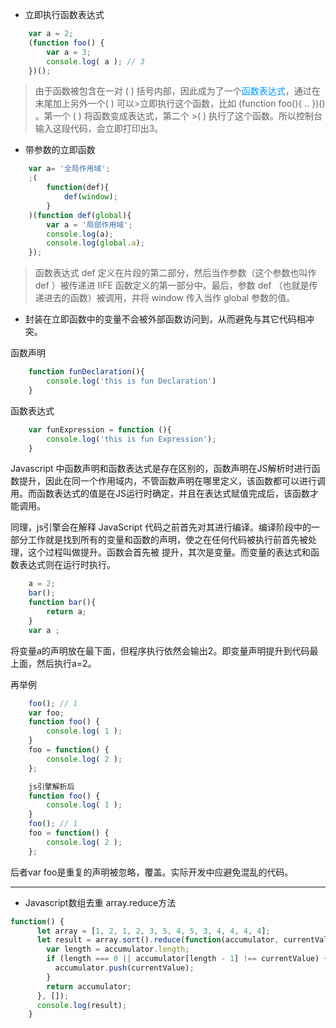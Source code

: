 
* 立即执行函数表达式

```javascript
    var a = 2;
    (function foo() {
        var a = 3;
        console.log( a ); // 3
    })();

```

>由于函数被包含在一对 ( ) 括号内部，因此成为了一个<font color=#0099ff face="黑体">函数表达式</font>，通过在末尾加上另外一个( ) 可以>立即执行这个函数，比如 (function foo(){ .. })() 。第一个 ( ) 将函数变成表达式，第二个 >( ) 执行了这个函数。所以控制台输入这段代码，会立即打印出3。

* 带参数的立即函数
  
```javascript
    var a= '全局作用域';
    ;(
        function(def){
            def(window);
        }
    )(function def(global){
        var a = '局部作用域';
        console.log(a);
        console.log(global.a);
    });

```
>函数表达式 def 定义在片段的第二部分，然后当作参数（这个参数也叫作 def ）被传递进
>IIFE 函数定义的第一部分中。最后，参数 def （也就是传递进去的函数）被调用，并将
>window 传入当作 global 参数的值。

* 封装在立即函数中的变量不会被外部函数访问到，从而避免与其它代码相冲突。 

函数声明
```javascript
    function funDeclaration(){
        console.log('this is fun Declaration')
    }
```

函数表达式
```javascript
    var funExpression = function (){
        console.log('this is fun Expression');
    }
```
Javascript 中函数声明和函数表达式是存在区别的，函数声明在JS解析时进行函数提升，因此在同一个作用域内，不管函数声明在哪里定义，该函数都可以进行调用。而函数表达式的值是在JS运行时确定，并且在表达式赋值完成后，该函数才能调用。

同理，js引擎会在解释 JavaScript 代码之前首先对其进行编译。编译阶段中的一部分工作就是找到所有的变量和函数的声明，使之在任何代码被执行前首先被处理，这个过程叫做提升。函数会首先被 提升，其次是变量。而变量的表达式和函数表达式则在运行时执行。
```javascript
    a = 2;
    bar();
    function bar(){
        return a;
    }
    var a ;
```
将变量a的声明放在最下面，但程序执行依然会输出2。即变量声明提升到代码最上面，然后执行a=2。

再举例
```javascript
    foo(); // 1
    var foo;
    function foo() {
        console.log( 1 );
    }
    foo = function() {
        console.log( 2 );
    };

    js引擎解析后
    function foo() {
        console.log( 1 );
    }
    foo(); // 1
    foo = function() {
        console.log( 2 );
    };
```
后者var foo是重复的声明被忽略，覆盖。实际开发中应避免混乱的代码。

***

* Javascript数组去重 array.reduce方法
  
```javascript
function() {
      let array = [1, 2, 1, 2, 3, 5, 4, 5, 3, 4, 4, 4, 4];
      let result = array.sort().reduce(function(accumulator, currentValue) {
        var length = accumulator.length;
        if (length === 0 || accumulator[length - 1] !== currentValue) {
          accumulator.push(currentValue);
        }
        return accumulator;
      }, []);
      console.log(result);
    }
```
